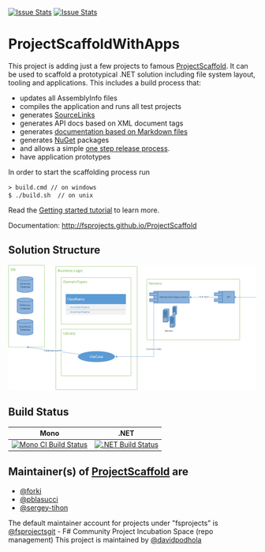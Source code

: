 [![Issue Stats](http://issuestats.com/github/NaseUkolyCZ/ProjectScaffoldWithApps/badge/issue)](http://issuestats.com/github/NaseUkolyCZ/ProjectScaffoldWithApps)
[![Issue Stats](http://issuestats.com/github/NaseUkolyCZ/ProjectScaffoldWithApps/badge/pr)](http://issuestats.com/github/NaseUkolyCZ/ProjectScaffoldWithApps)

# ProjectScaffoldWithApps

This project is adding just a few projects to famous [ProjectScaffold](http://fsprojects.github.io/ProjectScaffold). 
It can be used to scaffold a prototypical .NET solution including file system layout, tooling and applications. This includes a build process that: 

* updates all AssemblyInfo files
* compiles the application and runs all test projects
* generates [SourceLinks](https://github.com/ctaggart/SourceLink)
* generates API docs based on XML document tags
* generates [documentation based on Markdown files](http://fsprojects.github.io/ProjectScaffold/writing-docs.html)
* generates [NuGet](http://www.nuget.org) packages
* and allows a simple [one step release process](http://fsprojects.github.io/ProjectScaffold/release-process.html).
* have application prototypes

In order to start the scaffolding process run 

    > build.cmd // on windows    
    $ ./build.sh  // on unix
    
Read the [Getting started tutorial](http://fsprojects.github.io/ProjectScaffold/index.html#Getting-started) to learn more.

Documentation: http://fsprojects.github.io/ProjectScaffold

## Solution Structure
![Solution Structure](https://raw.githubusercontent.com/NaseUkolyCZ/ProjectScaffoldWithApps/master/docs/FSharp.ProjectTemplate%20Structure.png)

## Build Status

Mono | .NET
---- | ----
[![Mono CI Build Status](https://img.shields.io/travis/NaseUkolyCZ/ProjectScaffoldWithApps/master.svg)](https://travis-ci.org/NaseUkolyCZ/ProjectScaffoldWithApps) | [![.NET Build Status](https://img.shields.io/appveyor/ci/davidpodhola/ProjectScaffoldWithApps/master.svg)](https://ci.appveyor.com/project/davidpodhola/ProjectScaffoldWithApps)

## Maintainer(s) of [ProjectScaffold](http://fsprojects.github.io/ProjectScaffold) are

- [@forki](https://github.com/forki)
- [@pblasucci](https://github.com/pblasucci)
- [@sergey-tihon](https://github.com/sergey-tihon)

The default maintainer account for projects under "fsprojects" is [@fsprojectsgit](https://github.com/fsprojectsgit) - F# Community Project Incubation Space (repo management)
This project is maintained by [@davidpodhola](https://github.com/davidpodhola)
